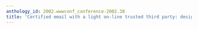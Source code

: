```yaml
---
anthology_id: 2002.wwwconf_conference-2002.38
title: 'Certified email with a light on-line trusted third party: design and implementation'
---
```

